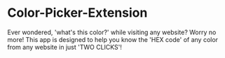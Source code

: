 # Color-Picker-Extension

Ever wondered, 'what's this color?' while visiting any website? Worry no more! This app is designed to help you know the 'HEX code' of any color from any website in just 'TWO CLICKS'!
